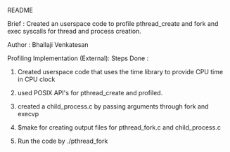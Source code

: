 README 

Brief : Created an userspace code to profile pthread_create and fork and exec syscalls for thread and process creation.
        
Author : Bhallaji Venkatesan  

Profiling Implementation (External): 
Steps Done :
1. Created userspace code that uses the time library to provide CPU time in CPU clock

2. used POSIX API's for pthread_create and profiled.

3. created a child_process.c by passing arguments through fork and execvp
 
4. $make for creating output files for pthread_fork.c and child_process.c

5. Run the code by ./pthread_fork


